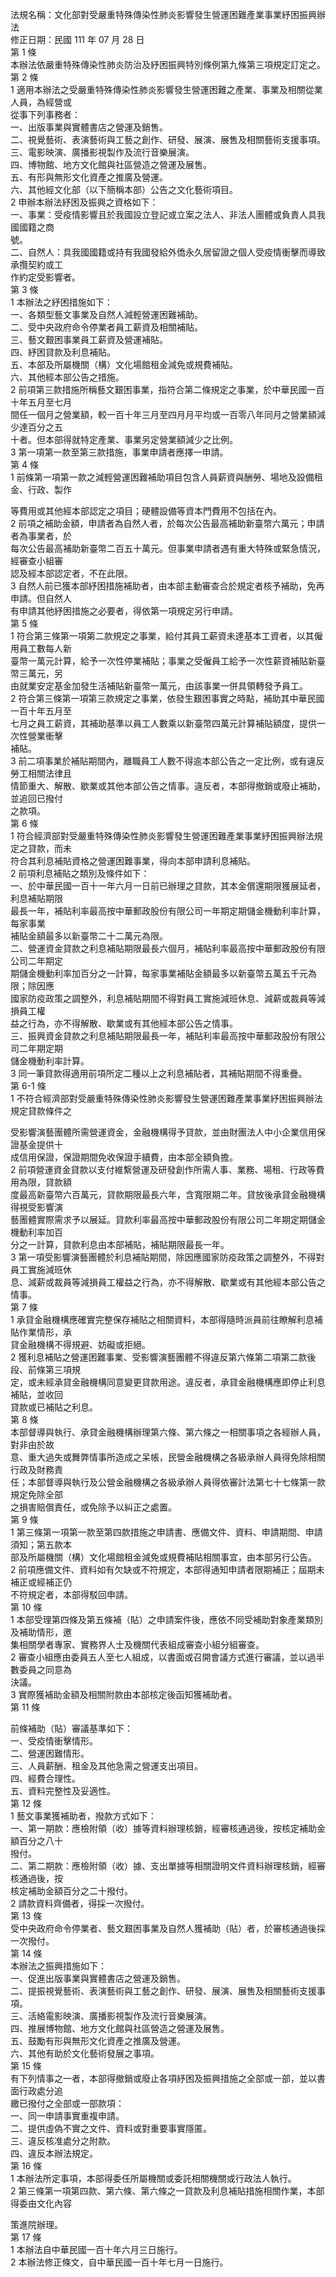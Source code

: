 法規名稱：文化部對受嚴重特殊傳染性肺炎影響發生營運困難產業事業紓困振興辦法  
修正日期：民國 111 年 07 月 28 日  
第 1 條  
本辦法依嚴重特殊傳染性肺炎防治及紓困振興特別條例第九條第三項規定訂定之。  
第 2 條  
1 適用本辦法之受嚴重特殊傳染性肺炎影響發生營運困難之產業、事業及相關從業人員，為經營或  
從事下列事務者：  
一、出版事業與實體書店之營運及銷售。  
二、視覺藝術、表演藝術與工藝之創作、研發、展演、展售及相關藝術支援事項。  
三、電影映演、廣播影視製作及流行音樂展演。  
四、博物館、地方文化館與社區營造之營運及展售。  
五、有形與無形文化資產之推廣及營運。  
六、其他經文化部（以下簡稱本部）公告之文化藝術項目。  
2 申辦本辦法紓困及振興之資格如下：  
一、事業：受疫情影響且於我國設立登記或立案之法人、非法人團體或負責人具我國國籍之商  
號。  
二、自然人：具我國國籍或持有我國發給外僑永久居留證之個人受疫情衝擊而導致承攬契約或工  
作約定受影響者。  
第 3 條  
1 本辦法之紓困措施如下：  
一、各類型藝文事業及自然人減輕營運困難補助。  
二、受中央政府命令停業者員工薪資及相關補貼。  
三、藝文艱困事業員工薪資及營運補貼。  
四、紓困貸款及利息補貼。  
五、本部及所屬機關（構）文化場館租金減免或規費補貼。  
六、其他經本部公告之措施。  
2 前項第三款措施所稱藝文艱困事業，指符合第二條規定之事業，於中華民國一百十年五月至七月  
間任一個月之營業額，較一百十年三月至四月月平均或一百零八年同月之營業額減少達百分之五  
十者。但本部得就特定產業、事業另定營業額減少之比例。  
3 第一項第一款至第三款措施，事業申請者應擇一申請。  
第 4 條  
1 前條第一項第一款之減輕營運困難補助項目包含人員薪資與酬勞、場地及設備租金、行政、製作  


等費用或其他經本部認定之項目；硬體設備等資本門費用不包括在內。  
2 前項之補助金額，申請者為自然人者，於每次公告最高補助新臺幣六萬元；申請者為事業者，於  
每次公告最高補助新臺幣二百五十萬元。但事業申請者遇有重大特殊或緊急情況，經審查小組審  
認及經本部認定者，不在此限。  
3 自然人前已獲本部紓困措施補助者，由本部主動審查合於規定者核予補助，免再申請。但自然人  
有申請其他紓困措施之必要者，得依第一項規定另行申請。  
第 5 條  
1 符合第三條第一項第二款規定之事業，給付其員工薪資未達基本工資者，以其僱用員工數每人新  
臺幣一萬元計算，給予一次性停業補貼；事業之受僱員工給予一次性薪資補貼新臺幣三萬元，另  
由就業安定基金加發生活補貼新臺幣一萬元，由該事業一併具領轉發予員工。  
2 符合第三條第一項第三款規定之事業，依發生艱困事實之時點，補助其中華民國一百十年五月至  
七月之員工薪資，其補助基準以員工人數乘以新臺幣四萬元計算補貼額度，提供一次性營業衝擊  
補貼。  
3 前二項事業於補貼期間內，離職員工人數不得逾本部公告之一定比例，或有違反勞工相關法律且  
情節重大、解散、歇業或其他本部公告之情事。違反者，本部得撤銷或廢止補助，並追回已撥付  
之款項。  
第 6 條  
1 符合經濟部對受嚴重特殊傳染性肺炎影響發生營運困難產業事業紓困振興辦法規定之貸款，而未  
符合其利息補貼資格之營運困難事業，得向本部申請利息補貼。  
2 前項利息補貼之類別及條件如下：  
一、於中華民國一百十一年六月一日前已辦理之貸款，其本金償還期限獲展延者，利息補貼期限  
最長一年，補貼利率最高按中華郵政股份有限公司一年期定期儲金機動利率計算，每家事業  
補貼金額最多以新臺幣二十二萬元為限。  
二、營運資金貸款之利息補貼期限最長六個月，補貼利率最高按中華郵政股份有限公司二年期定  
期儲金機動利率加百分之一計算，每家事業補貼金額最多以新臺幣五萬五千元為限；除因應  
國家防疫政策之調整外，利息補貼期間不得對員工實施減班休息、減薪或裁員等減損員工權  
益之行為，亦不得解散、歇業或有其他經本部公告之情事。  
三、振興資金貸款之利息補貼期限最長一年，補貼利率最高按中華郵政股份有限公司二年期定期  
儲金機動利率計算。  
3 同一筆貸款得適用前項所定二種以上之利息補貼者，其補貼期間不得重疊。  
第 6-1 條  
1 不符合經濟部對受嚴重特殊傳染性肺炎影響發生營運困難產業事業紓困振興辦法規定貸款條件之  


受影響演藝團體所需營運資金，金融機構得予貸款，並由財團法人中小企業信用保證基金提供十  
成信用保證，保證期間免收保證手續費，由本部全額負擔。  
2 前項營運資金貸款以支付維繫營運及研發創作所需人事、業務、場租、行政等費用為限，貸款額  
度最高新臺幣六百萬元，貸款期限最長六年，含寬限期二年。貸放後承貸金融機構得視受影響演  
藝團體實際需求予以展延。貸款利率最高按中華郵政股份有限公司二年期定期儲金機動利率加百  
分之一計算，貸款利息由本部補貼，補貼期限最長一年。  
3 第一項受影響演藝團體於利息補貼期間，除因應國家防疫政策之調整外，不得對員工實施減班休  
息、減薪或裁員等減損員工權益之行為，亦不得解散、歇業或有其他經本部公告之情事。  
第 7 條  
1 承貸金融機構應確實完整保存補貼之相關資料，本部得隨時派員前往瞭解利息補貼作業情形，承  
貸金融機構不得規避、妨礙或拒絕。  
2 獲利息補貼之營運困難事業、受影響演藝團體不得違反第六條第二項第二款後段、前條第三項規  
定，或未經承貸金融機構同意變更貸款用途。違反者，承貸金融機構應即停止利息補貼，並收回  
貸款或已補貼之利息。  
第 8 條  
本部督導與執行、承貸金融機構辦理第六條、第六條之一相關事項之各經辦人員，對非由於故  
意、重大過失或舞弊情事所造成之呆帳，民營金融機構之各級承辦人員得免除相關行政及財務責  
任；本部督導與執行及公營金融機構之各級承辦人員得依審計法第七十七條第一款規定免除全部  
之損害賠償責任，或免除予以糾正之處置。  
第 9 條  
1 第三條第一項第一款至第四款措施之申請書、應備文件、資料、申請期間、申請須知；第五款本  
部及所屬機關（構）文化場館租金減免或規費補貼相關事宜，由本部另行公告。  
2 前項應備文件、資料如有欠缺或不符規定，本部得通知申請者限期補正；屆期未補正或經補正仍  
不符規定者，本部得駁回申請。  
第 10 條  
1 本部受理第四條及第五條補（貼）之申請案件後，應依不同受補助對象產業類別及補助情形，邀  
集相關學者專家、實務界人士及機關代表組成審查小組分組審查。  
2 審查小組應由委員五人至七人組成，以書面或召開會議方式進行審議，並以過半數委員之同意為  
決議。  
3 實際獲補助金額及相關附款由本部核定後函知獲補助者。  
第 11 條  


前條補助（貼）審議基準如下：  
一、受疫情衝擊情形。  
二、營運困難情形。  
三、人員薪酬、租金及其他急需之營運支出項目。  
四、經費合理性。  
五、資料完整性及妥適性。  
第 12 條  
1 藝文事業獲補助者，撥款方式如下：  
一、第一期款：應檢附領（收）據等資料辦理核銷，經審核通過後，按核定補助金額百分之八十  
撥付。  
二、第二期款：應檢附領（收）據、支出單據等相關證明文件資料辦理核銷，經審核通過後，按  
核定補助金額百分之二十撥付。  
2 請款資料齊備者，得採一次撥付。  
第 13 條  
受中央政府命令停業者、藝文艱困事業及自然人獲補助（貼）者，於審核通過後採一次撥付。  
第 14 條  
本辦法之振興措施如下：  
一、促進出版事業與實體書店之營運及銷售。  
二、提振視覺藝術、表演藝術與工藝之創作、研發、展演、展售及相關藝術支援事項。  
三、活絡電影映演、廣播影視製作及流行音樂展演。  
四、推展博物館、地方文化館與社區營造之營運及展售。  
五、鼓勵有形與無形文化資產之推廣及營運。  
六、其他有助於文化藝術發展之事項。  
第 15 條  
有下列情事之一者，本部得撤銷或廢止各項紓困及振興措施之全部或一部，並以書面行政處分追  
繳已撥付之全部或一部款項：  
一、同一申請事實重複申請。  
二、提供虛偽不實之文件、資料或對重要事實隱匿。  
三、違反核准處分之附款。  
四、違反本辦法規定。  
第 16 條  
1 本辦法所定事項，本部得委任所屬機關或委託相關機關或行政法人執行。  
2 第三條第一項第四款、第六條、第六條之一貸款及利息補貼措施相關作業，本部得委由文化內容  


策進院辦理。  
第 17 條  
1 本辦法自中華民國一百十年六月三日施行。  
2 本辦法修正條文，自中華民國一百十年七月一日施行。  



